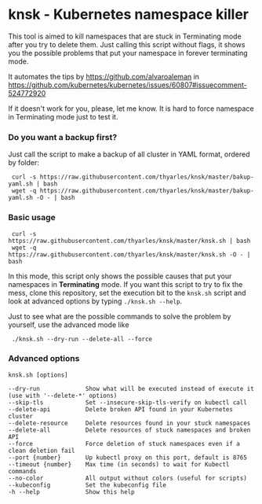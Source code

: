 # knsk - Kubernetes namespace killer

This tool is aimed to kill namespaces that are stuck in Terminating mode after you try to delete them. Just calling this script without flags, it shows you the possible problems that put your namespace in forever terminating mode.

It automates the tips by https://github.com/alvaroaleman in https://github.com/kubernetes/kubernetes/issues/60807#issuecomment-524772920

If it doesn't work for you, please, let me know. It is hard to force namespace in Terminating mode just to test it.

### Do you want a backup first? 

Just call the script to make a backup of all cluster in YAML format, ordered by folder:

     curl -s https://raw.githubusercontent.com/thyarles/knsk/master/bakup-yaml.sh | bash 
     wget -q https://raw.githubusercontent.com/thyarles/knsk/master/bakup-yaml.sh -O - | bash 

### Basic usage
     curl -s https://raw.githubusercontent.com/thyarles/knsk/master/knsk.sh | bash 
     wget -q https://raw.githubusercontent.com/thyarles/knsk/master/knsk.sh -O - | bash 
     
In this mode, this script only shows the possible causes that put your namespaces in **Terminating** mode. If you want this script to try to fix the mess, clone this repository, set the execution bit to the `knsk.sh` script and look at advanced options by typing `./knsk.sh --help`.

Just to see what are the possible commands to solve the problem by yourself, use the advanced mode like

     ./knsk.sh --dry-run --delete-all --force

### Advanced options
    knsk.sh [options]

    --dry-run             Show what will be executed instead of execute it (use with '--delete-*' options)
    --skip-tls            Set --insecure-skip-tls-verify on kubectl call
    --delete-api          Delete broken API found in your Kubernetes cluster
    --delete-resource     Delete resources found in your stuck namespaces
    --delete-all          Delete resources of stuck namespaces and broken API
    --force               Force deletion of stuck namespaces even if a clean deletion fail
    --port {number}       Up kubectl proxy on this port, default is 8765
    --timeout {number}    Max time (in seconds) to wait for Kubectl commands
    --no-color            All output without colors (useful for scripts)
    --kubeconfig          Set the kubeconfig file
    -h --help             Show this help
